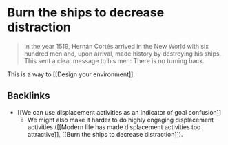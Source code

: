 # Burn the ships to decrease distraction
> In the year 1519, Hernán Cortés arrived in the New World with six hundred men and, upon arrival, made history by destroying his ships. This sent a clear message to his men: There is no turning back.

This is a way to [[Design your environment]].

## Backlinks
* [[We can use displacement activities as an indicator of goal confusion]]
	* We might also make it harder to do highly engaging displacement activities ([[Modern life has made displacement activities too attractive]], [[Burn the ships to decrease distraction]]).

<!-- #.inbox -->

<!-- {BearID:21B39FF4-27F2-4DC7-9CF5-3BD417DCF29C-11937-000019D4D08D17FC} -->
